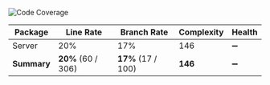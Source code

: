 ![Code Coverage](https://img.shields.io/badge/Code%20Coverage-20%25-yellow?style=flat)

Package | Line Rate | Branch Rate | Complexity | Health
-------- | --------- | ----------- | ---------- | ------
Server | 20% | 17% | 146 | ➖
**Summary** | **20%** (60 / 306) | **17%** (17 / 100) | **146** | ➖
